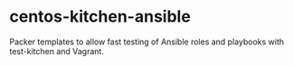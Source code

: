 # centos-kitchen-ansible

Packer templates to allow fast testing of Ansible roles and playbooks with
test-kitchen and Vagrant.
